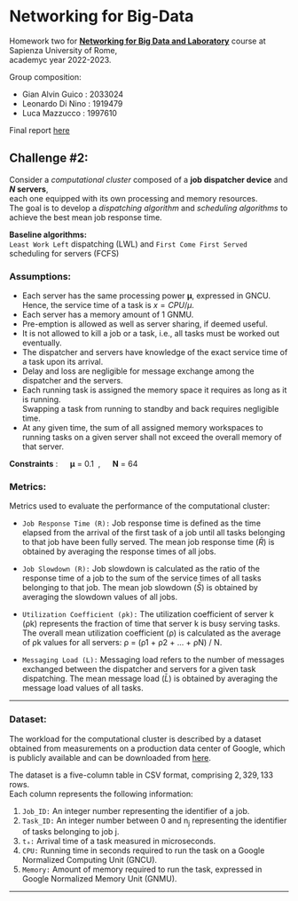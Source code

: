 # Networking for Big-Data
Homework two for [**Networking for Big Data and Laboratory**](https://web.uniroma1.it/netlab/networking-big-data-and-laboratory) course at Sapienza University of Rome,\
academyc year 2022-2023.

Group composition:

- Gian Alvin Guico : 2033024
- Leonardo Di Nino : 1919479
- Luca Mazzucco : 1997610

Final report [here](https://nbviewer.org/github/LM1997610/Networking-for-Big-Data/blob/main/NBD_CH2_Report.pdf)

## Challenge #2:

Consider a *computational cluster* composed of a **job dispatcher device** and **$N$ servers**,\
each one equipped with its own processing and memory resources.\
The goal is to develop a *dispatching algorithm* and *scheduling algorithms* to achieve the best mean job response time.

**Baseline algorithms:**\
`Least Work Left` dispatching (LWL) and `First Come First Served` scheduling for servers (FCFS)

### Assumptions:

- Each server has the same processing power **µ**, expressed in GNCU.\
Hence, the service time of a task is $x = CPU/µ$.
- Each server has a memory amount of 1 GNMU.
- Pre-emption is allowed as well as server sharing, if deemed useful.
- It is not allowed to kill a job or a task, i.e., all tasks must be worked out eventually.
- The dispatcher and servers have knowledge of the exact service time of a task upon its arrival.
- Delay and loss are negligible for message exchange among the dispatcher and the servers.
- Each running task is assigned the memory space it requires as long as it is running.\
Swapping a task from running to standby and back requires negligible time.
- At any given time, the sum of all assigned memory workspaces to running tasks on a given server shall not exceed the overall memory of that server.

**Constraints** : &emsp; **µ** = 0.1 &nbsp;, &emsp; **N** = 64

### Metrics:

Metrics used to evaluate the performance of the computational cluster:

- `Job Response Time (R):` Job response time is defined as the time elapsed from the arrival of the first task of a job until all tasks belonging to that job have been fully served. The mean job response time ($\bar{R}$) is obtained by averaging the response times of all jobs.

- `Job Slowdown (R):` Job slowdown is calculated as the ratio of the response time of a job to the sum of the service times of all tasks belonging to that job. The mean job slowdown ($\bar{S}$) is obtained by averaging the slowdown values of all jobs.

- `Utilization Coefficient (ρk):` The utilization coefficient of server k (ρk) represents the fraction of time that server k is busy serving tasks. The overall mean utilization coefficient (ρ) is calculated as the average of ρk values for all servers: ρ = (ρ1 + ρ2 + ... + ρN) / N.

- `Messaging Load (L):` Messaging load refers to the number of messages exchanged between the dispatcher and servers for a given task dispatching. The mean message load ($\bar{L}$) is obtained by averaging the message load values of all tasks.

---------------------------------------------------------

### Dataset:

The workload for the computational cluster is described by a dataset obtained from measurements on a production data center of Google, which is publicly available and can be downloaded from [here](https://github.com/MertYILDIZ19/Google_cluster_usage_traces_v3_Cell_a).

The dataset is a five-column table in CSV format, comprising $2,329,133$ rows.\
Each column represents the following information:

1. `Job_ID:` An integer number representing the identifier of a job.
2. `Task_ID:` An integer number between $0$ and n<sub>j</sub> representing the identifier of tasks belonging to job j.
3. `tₐ:` Arrival time of a task measured in microseconds.
4. `CPU:` Running time in seconds required to run the task on a Google Normalized Computing Unit (GNCU).
5. `Memory:` Amount of memory required to run the task, expressed in Google Normalized Memory Unit (GNMU).

---------------------------------------------------------
